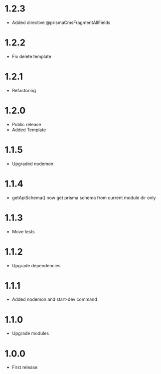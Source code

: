 1.2.3
===============================
- Added directive @prismaCmsFragmentAllFields

1.2.2
===============================
- Fix delete template

1.2.1
===============================
- Refactoring

1.2.0
===============================
- Public release
- Added Template

1.1.5
===============================
- Upgraded nodemon

1.1.4
===============================
- getApiSchema() now get prisma schema from current module dir only

1.1.3
===============================
- Move tests

1.1.2
===============================
- Upgrade dependencies

1.1.1
===============================
- Added nodemon and start-dev command

1.1.0
===============================
- Upgrade modules

1.0.0
===============================
- First release
